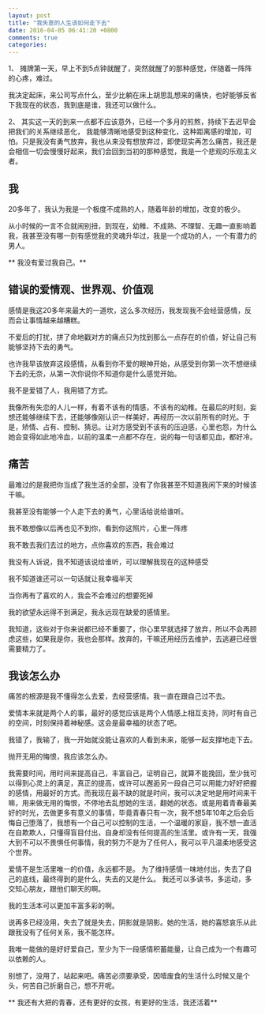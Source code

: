 ```yaml
---
layout: post
title: "我失意的人生该如何走下去"
date: 2016-04-05 06:41:20 +0800
comments: true
categories:
---
```


1、 摊牌第一天，早上不到5点钟就醒了，突然就醒了的那种感觉，伴随着一阵阵的心疼，难过。

我决定起床，来公司写点什么，至少比躺在床上胡思乱想来的痛快，也好能够反省下我现在的状态，我到底是谁，我还可以做什么。

2、 其实这一天的到来一点都不应该意外，已经一个多月的煎熬，持续下去迟早会把我们的关系继续恶化， 我能够清晰地感受到这种变化，这种距离感的增加，可怕。只是我没有勇气放弃，我也从来没有想放弃过，即使现实再怎么痛苦，我还是会相信一切会慢慢好起来，我们会回到当初的那种感觉，我是一个悲观的乐观主义者。

<!-- more -->

## 我

20多年了，我认为我是一个极度不成熟的人，随着年龄的增加，改变的极少。

从小时候的一言不合就闹别扭，到现在，幼稚、不成熟、不理智、无趣一直影响着我，我甚至没有哪一刻有感觉我的灵魂升华过，我是一个成功的人，一个有潜力的男人。

** 我没有爱过我自己。**

## 错误的爱情观、世界观、价值观

感情是我这20多年来最大的一道坎，这么多次经历，我发现我不会经营感情，反而会让事情越来越糟糕。

不爱后的打扰，拼了命地戳对方的痛点只为找到那么一点存在的价值，好让自己有能够坚持下去的勇气。

也许我早该放弃这段感情，从看到你不爱的眼神开始，从感受到你第一次不想继续下去的无奈，从第一次你说你不知道你是什么感觉开始。

我不是爱错了人，我用错了方式。

我像所有失恋的人儿一样，有着不该有的情感，不该有的幼稚。在最后的时刻，妄想还能够继续下去，还能够像刚认识一样美好，再经历一次以前所有的时光。于是，矫情、占有、控制、猜忌。让对方感受到不该有的压迫感，心里也怨，为什么她会变得如此地冷血，以前的温柔一点都不存在，说的每一句话都见血，都好冷。

## 痛苦

最难过的是我把你当成了我生活的全部，没有了你我甚至不知道我闲下来的时候该干嘛。

我甚至没有能够一个人走下去的勇气，心里话给说给谁听。

我不敢想像以后再也见不到你，看到你这照片，心里一阵疼

我不敢去我们去过的地方，点你喜欢的东西，我会难过

我没有人诉说，我不知道该说给谁听，可以理解我现在的这种感受

我不知道谁还可以一句话就让我幸福半天

当你再有了喜欢的人，我会不会难过的想要死掉

我的欲望永远得不到满足，我永远现在缺爱的感情里。

我知道，这些对于你来说都已经不重要了，你心里早就选择了放弃，所以不会再顾虑这些，如果我是你，我也会那样。放弃的，干嘛还用经历去维护，去逃避已经很需要精力了。

## 我该怎么办

痛苦的根源是我不懂得怎么去爱，去经营感情。我一直在跟自己过不去。

爱情本来就是两个人的事，最好的感觉应该是两个人情感上相互支持，同时有自己的空间，时刻保持着神秘感。这会是最幸福的状态了吧。

我错了，我输了，我一开始就没能让喜欢的人看到未来，能够一起支撑地走下去。

抛开无用的悔恨，我应该怎么办。

我需要时间，用时间来提高自己，丰富自己，证明自己，就算不能挽回，至少我可以得到心灵上的满足，真正的提高，或许可以邂逅另一段自己可以用能力好好把握的感情，用最好的方式。而我现在最不缺的就是时间，我可以决定地是用时间来干嘛，用来做无用的悔恨，不停地去乱想她的生活，翻她的状态。或是用着青春最美好的时光，去做更多有意义的事情，毕竟青春只有一次，我不想5年10年之后会后悔自己堕落了，我想有一个自己可以控制的生活，一个温暖的家庭，我不想一直活在自欺欺人，只懂得盲目付出，自身却没有任何提高的生活里。或许有一天，我强大到不可以不畏惧任何事情，我的努力不是为了任何人，我可以平凡温柔地感受这个世界。

爱情不是生活里唯一的价值，永远都不是。 为了维持感情一味地付出，失去了自己的底线，最终得到的是什么，失去的又是什么。
我还可以多读书，多运动，多交知心朋友，跟他们聊天的啊。

我的生活本可以更加丰富多彩的啊。


说再多已经没用，失去了就是失去，阴影就是阴影。她的生活，她的喜怒哀乐从此跟我没有了任何关系，我不能怎样。

我唯一能做的是好好爱自己，至少为下一段感情积蓄能量，让自己成为一个有趣可以依赖的人。

别想了，没用了，站起来吧。痛苦必须要承受，因噎废食的生活什么时候又是个头，何苦自己折磨自己，想不开呢。

** 我还有大把的青春，还有更好的女孩，有更好的生活，我还活着**

